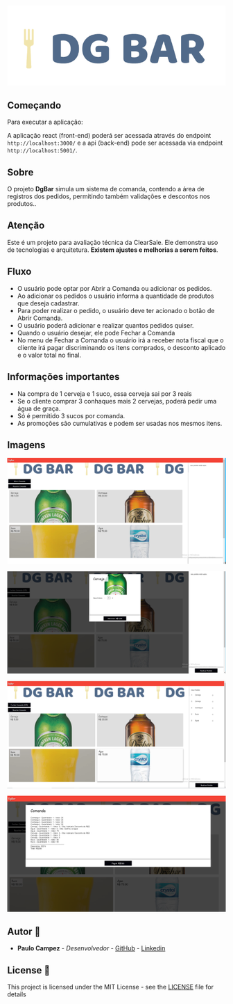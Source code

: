 <p align="center">
  <img alt="DgBar logo" src="logo.png" />
</p>

## Começando
Para executar a aplicação:

A aplicação react (front-end) poderá ser acessada através do endpoint `http://localhost:3000/` e a api (back-end) pode ser acessada via endpoint `http://localhost:5001/`.

## Sobre
O projeto **DgBar** simula um sistema de comanda, contendo a área de registros dos pedidos, permitindo também validações e descontos nos produtos..

## Atenção
Este é um projeto para avaliação técnica da ClearSale. Ele demonstra uso de tecnologias e arquitetura. **Existem ajustes e melhorias a serem feitos**.

## Fluxo
- O usuário pode optar por Abrir a Comanda ou adicionar os pedidos.
- Ao adicionar os pedidos o usuário informa a quantidade de produtos que deseja cadastrar.
- Para poder realizar o pedido, o usuário deve ter acionado o botão de Abrir Comanda.
- O usuário poderá adicionar e realizar quantos pedidos quiser.
- Quando o usuário desejar, ele pode Fechar a Comanda
- No menu de Fechar a Comanda o usuário irá a receber nota fiscal que o cliente irá pagar discriminando os itens comprados, o desconto aplicado e o valor total no final.

## Informações importantes
- Na compra de 1 cerveja e 1 suco, essa cerveja sai por 3 reais
- Se o cliente comprar 3 conhaques mais 2 cervejas, poderá pedir uma água de graça.
- Só é permitido 3 sucos por comanda.
- As promoções são cumulativas e podem ser usadas nos mesmos itens.

## Imagens
<p align="center">
  <img alt="Menu principal" src="dg1.png" />
</p>
<p align="center">
  <img alt="Adicionando Produto" src="dg2.png" />
</p>
<p align="center">
  <img alt="Lista de produtos" src="dg3.png" />
</p>
<p align="center">
  <img alt="Nota de produtos" src="dg4.png" />
</p>

## Autor 👦
* **Paulo Campez** - *Desenvolvedor* - [GitHub](https://github.com/paulocampez) - [Linkedin](https://www.linkedin.com/in/paulocampez/)

## License 📃

This project is licensed under the MIT License - see the [LICENSE](LICENSE) file for details
